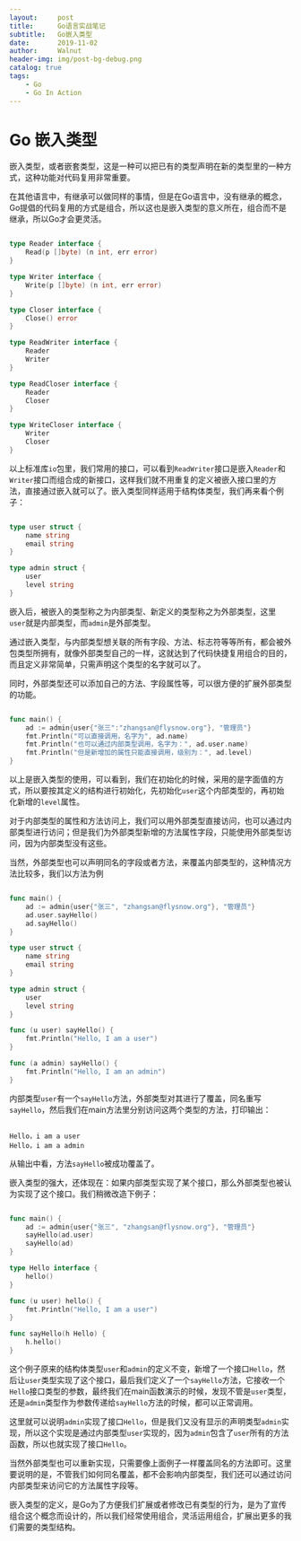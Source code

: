```yaml
---
layout:     post
title:      Go语言实战笔记
subtitle:   Go嵌入类型
date:       2019-11-02
author:     Walnut
header-img: img/post-bg-debug.png
catalog: true
tags:
    - Go
    - Go In Action
---
```


# Go 嵌入类型

嵌入类型，或者嵌套类型，这是一种可以把已有的类型声明在新的类型里的一种方式，这种功能对代码复用非常重要。

在其他语言中，有继承可以做同样的事情，但是在Go语言中，没有继承的概念，Go提倡的代码复用的方式是组合，所以这也是嵌入类型的意义所在，组合而不是继承，所以Go才会更灵活。

```go

type Reader interface {
    Read(p []byte) (n int, err error)
}

type Writer interface {
    Write(p []byte) (n int, err error)
}

type Closer interface {
    Close() error
}

type ReadWriter interface {
    Reader
    Writer
}

type ReadCloser interface {
    Reader
    Closer
}

type WriteCloser interface {
    Writer
    Closer
}

```

以上标准库`io`包里，我们常用的接口，可以看到`ReadWriter`接口是嵌入`Reader`和`Writer`接口而组合成的新接口，这样我们就不用重复的定义被嵌入接口里的方法，直接通过嵌入就可以了。嵌入类型同样适用于结构体类型，我们再来看个例子：

```go

type user struct {
    name string
    email string
}

type admin struct {
    user
    level string
}

```

嵌入后，被嵌入的类型称之为内部类型、新定义的类型称之为外部类型，这里`user`就是内部类型，而`admin`是外部类型。

通过嵌入类型，与内部类型想关联的所有字段、方法、标志符等等所有，都会被外包类型所拥有，就像外部类型自己的一样，这就达到了代码快捷复用组合的目的，而且定义非常简单，只需声明这个类型的名字就可以了。

同时，外部类型还可以添加自己的方法、字段属性等，可以很方便的扩展外部类型的功能。

```go

func main() {
    ad := admin{user{"张三":"zhangsan@flysnow.org"}, "管理员"}
    fmt.Println("可以直接调用，名字为", ad.name)
    fmt.Println("也可以通过内部类型调用，名字为：", ad.user.name)
    fmt.Println("但是新增加的属性只能直接调用，级别为：", ad.level)
}

```

以上是嵌入类型的使用，可以看到，我们在初始化的时候，采用的是字面值的方式，所以要按其定义的结构进行初始化，先初始化`user`这个内部类型的，再初始化新增的`level`属性。

对于内部类型的属性和方法访问上，我们可以用外部类型直接访问，也可以通过内部类型进行访问；但是我们为外部类型新增的方法属性字段，只能使用外部类型访问，因为内部类型没有这些。

当然，外部类型也可以声明同名的字段或者方法，来覆盖内部类型的，这种情况方法比较多，我们以方法为例

```go

func main() {
    ad := admin{user{"张三", "zhangsan@flysnow.org"}, "管理员"}
    ad.user.sayHello()
    ad.sayHello()
}

type user struct {
    name string
    email string
}

type admin struct {
    user
    level string
}

func (u user) sayHello() {
    fmt.Println("Hello, I am a user")
}

func (a admin) sayHello() {
    fmt.Println("Hello, I am an admin")
}

```

内部类型`user`有一个`sayHello`方法，外部类型对其进行了覆盖，同名重写`sayHello`，然后我们在main方法里分别访问这两个类型的方法，打印输出：

```text

Hello，i am a user
Hello，i am a admin

```

从输出中看，方法`sayHello`被成功覆盖了。

嵌入类型的强大，还体现在：如果内部类型实现了某个接口，那么外部类型也被认为实现了这个接口。我们稍微改造下例子：

```go

func main() {
    ad := admin{user{"张三", "zhangsan@flysnow.org"}, "管理员"}
    sayHello(ad.user)
    sayHello(ad)
}

type Hello interface {
    hello()
}

func (u user) hello() {
    fmt.Println("Hello, I am a user")
}

func sayHello(h Hello) {
    h.hello()
}

```

这个例子原来的结构体类型`user`和`admin`的定义不变，新增了一个接口`Hello`，然后让`user`类型实现了这个接口，最后我们定义了一个`sayHello`方法，它接收一个`Hello`接口类型的参数，最终我们在main函数演示的时候，发现不管是`user`类型，还是`admin`类型作为参数传递给`sayHello`方法的时候，都可以正常调用。

这里就可以说明`admin`实现了接口`Hello`，但是我们又没有显示的声明类型`admin`实现，所以这个实现是通过内部类型`user`实现的，因为`admin`包含了`user`所有的方法函数，所以也就实现了接口`Hello`。

当然外部类型也可以重新实现，只需要像上面例子一样覆盖同名的方法即可。这里要说明的是，不管我们如何同名覆盖，都不会影响内部类型，我们还可以通过访问内部类型来访问它的方法属性字段等。

嵌入类型的定义，是Go为了方便我们扩展或者修改已有类型的行为，是为了宣传组合这个概念而设计的，所以我们经常使用组合，灵活运用组合，扩展出更多的我们需要的类型结构。
